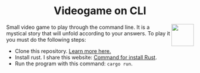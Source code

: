 <h1 align="center">Videogame on CLI</h1>
<img src="https://media1.giphy.com/media/l0HlQXlQ3nHyLMvte/200w.webp?cid=ecf05e47nia47d5n90ql755b0acer7obz0yotdace6xce5iq&rid=200w.webp&ct=g" align="right" width="60">
<p>
  Small video game to play through the command line. It is a mystical story that will unfold according to your answers. To play it you must do the following steps:
  <ul>
    <li>
      Clone this repository. <a href="https://docs.github.com/es/repositories/creating-and-managing-repositories/cloning-a-repository">Learn more here.</a>
    </li>
    <li>
      Install rust. I share this website: <a href="https://rustup.rs/">Command for install Rust</a>.
    </li>
    <li>
      Run the program with this command: <code>cargo run</code>.
    </li>
  </ul>
</p>
